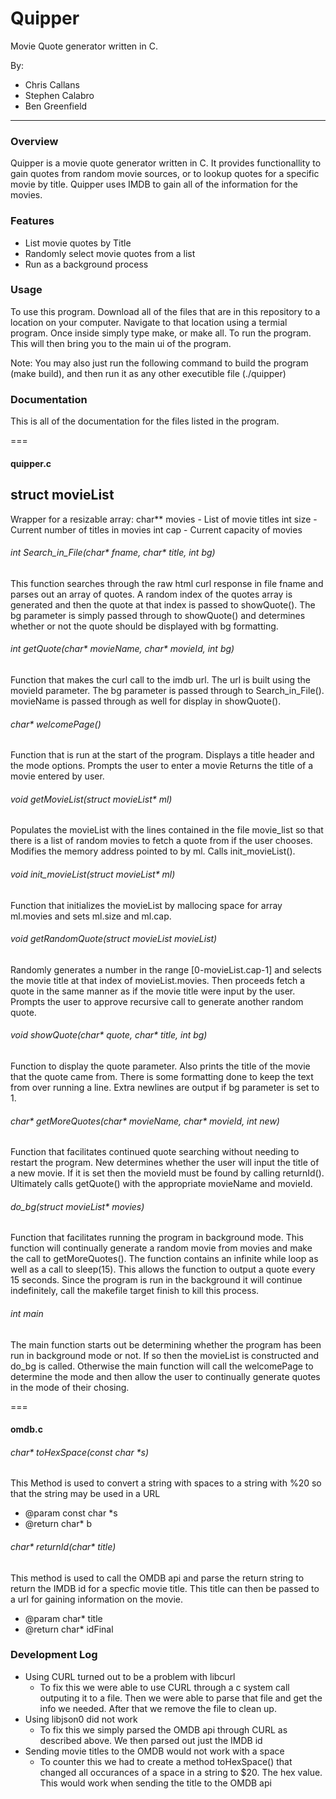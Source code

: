# Quipper #

Movie Quote generator written in C.

By:
* Chris Callans
* Stephen Calabro
* Ben Greenfield

------

### Overview ###
Quipper is a movie quote generator written in C. It provides functionallity to gain quotes from random movie sources, or to lookup quotes for a specific movie by title. Quipper uses IMDB to gain all of the information for the movies.

### Features ###
* List movie quotes by Title
* Randomly select movie quotes from a list
* Run as a background process

### Usage ###

To use this program. Download all of the files that are in this repository to a location on your computer. Navigate to that location using a termial program. Once inside simply type make, or make all. To run the program. This will then bring you to the main ui of the program.

Note: You may also just run the following command to build the program (make build), and then run it as any other executible file (./quipper) 


### Documentation ###
This is all of the documentation for the files listed in the program.

===
#### quipper.c ####

## struct movieList ##
Wrapper for a resizable array:
	char** movies - List of movie titles
	int size - Current number of titles in movies
	int cap - Current capacity of movies

###### int Search_in_File(char* fname, char* title, int bg) ######
This function searches through the raw html curl response in file fname and 
parses out an array of quotes. A random index of the quotes array is generated
and then the quote at that index is passed to showQuote(). 
The bg parameter is simply passed through to showQuote() and determines whether
or not the quote should be displayed with bg formatting.

###### int getQuote(char* movieName, char* movieId, int bg) ######
Function that makes the curl call to the imdb url. The url is built using the
movieId parameter. The bg parameter is passed through to Search_in_File().
movieName is passed through as well for display in showQuote().

###### char* welcomePage() ######
Function that is run at the start of the program. Displays a title header and
the mode options. Prompts the user to enter a movie Returns the title of a movie
entered by user.

###### void getMovieList(struct movieList* ml) ######
Populates the movieList with the lines contained in the file movie_list so that
there is a list of random movies to fetch a quote from if the user chooses. 
Modifies the memory address pointed to by ml. Calls init_movieList().

###### void init_movieList(struct movieList* ml) ######
Function that initializes the movieList by mallocing space for array ml.movies 
and sets ml.size and ml.cap. 

###### void getRandomQuote(struct movieList movieList) ######
Randomly generates a number in the range [0-movieList.cap-1] and selects the
movie title at that index of movieList.movies. Then proceeds fetch a quote in
the same manner as if the movie title were input by the user. Prompts the user
to approve recursive call to generate another random quote.

###### void showQuote(char* quote, char* title, int bg) ######
Function to display the quote parameter. Also prints the title of the movie that
the quote came from. There is some formatting done to keep the text from over
running a line. Extra newlines are output if bg parameter is set to 1.

###### char* getMoreQuotes(char* movieName, char* movieId, int new) ######
Function that facilitates continued quote searching without needing to restart
the program. New determines whether the user will input the title of a new
movie. If it is set then the movieId must be found by calling returnId(). 
Ultimately calls getQuote() with the appropriate movieName and movieId.

###### do_bg(struct movieList* movies) ######
Function that facilitates running the program in background mode. This function
will continually generate a random movie from movies and make the call to
getMoreQuotes(). The function contains an infinite while loop as well as a call
to sleep(15). This allows the function to output a quote every 15 seconds. Since
the program is run in the background it will continue indefinitely, call the
makefile target finish to kill this process.

###### int main ######
The main function starts out be determining whether the program has been run in
background mode or not. If so then the movieList is constructed and do_bg is
called. Otherwise the main function will call the welcomePage to determine the
mode and then allow the user to continually generate quotes in the mode of their
chosing.

===

#### omdb.c ####

###### char\* toHexSpace(const char \*s) ######
This Method is used to convert a string with spaces to a string with %20 so that the string may be used in a URL

* @param const char \*s 
* @return char\* b

###### char\* returnId(char\* title) ######
This method is used to call the OMDB api
and parse the return string to return 
the IMDB id for a specfic movie title.
This title can then be passed to a url for gaining information on the movie.

* @param char\* title 
* @return char\* idFinal



### Development Log ###

* Using CURL turned out to be a problem with libcurl
  * To fix this we were able to use CURL through a c system call outputing it to a file. Then we were able to parse that file and get the info we needed. After that we remove the file to clean up.
* Using libjson0 did not work
  * To fix this we simply parsed the OMDB api through CURL as described above. We then parsed out just the IMDB id
* Sending movie titles to the OMDB would not work with a space
  * To counter this we had to create a method toHexSpace() that changed all occurances of a space in a string to $20. The hex value. This would work when sending the title to the OMDB api
